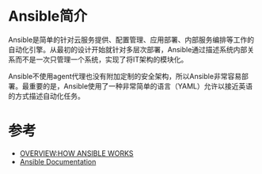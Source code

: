 # Ansible简介

Ansible是简单的针对云服务提供、配置管理、应用部署、内部服务编排等工作的自动化引擎。从最初的设计开始就针对多层次部署，Ansible通过描述系统内部关系而不是一次只管理一个系统，实现了将IT架构的模块化。

Ansible不使用agent代理也没有附加定制的安全架构，所以Ansible非常容易部署。最重要的是，Ansible使用了一种非常简单的语言（YAML）允许以接近英语的方式描述自动化任务。

# 参考

* [OVERVIEW:HOW ANSIBLE WORKS](http://www.ansible.com/how-ansible-works)
* [Ansible Documentation](http://docs.ansible.com/ansible/index.html)